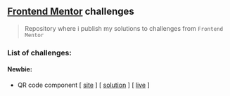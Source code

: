 ## [Frontend Mentor](https://www.frontendmentor.io/) challenges
>Repository where i publish my solutions to challenges from `Frontend Mentor`

### List of challenges:
#### Newbie:
- QR code component [ [site](https://www.frontendmentor.io/challenges/qr-code-component-iux_sIO_H) ] [ [solution](https://github.com/Michal-Majchrzak/front-end-challenges/tree/master/newbie/qr-code-component-main) ] [ [live](https://michal-majchrzak.github.io/front-end-challenges/blob/master/newbie/qr-code-component-main/index.html) ]
